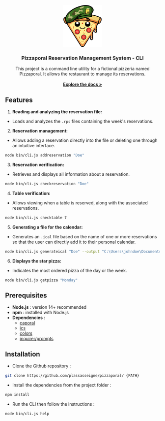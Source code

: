 <div align="center">
  <a href="https://github.com/plassasseigne/pizzaporal">
    <img src="images/logo.png" alt="Logo" width="124" height="136">
  </a>

  <h3 align="center">Pizzaporal Reservation Management System - CLI</h3>

  <p align="center">
    This project is a command line utility for a fictional pizzeria named Pizzaporal.  It allows the restaurant to manage its reservations.
    <br />
    <br />
    <a href="https://github.com/plassasseigne/pizzaporal"><strong>Explore the docs »</strong></a>
  </p>
</div>

## Features

1. **Reading and analyzing the reservation file:**
  - Loads and analyzes the `.rps` files containing the week's reservations.
2. **Reservation management:**
  - Allows adding a reservation directly into the file or deleting one through an intuitive interface.
  ```bash
  node bin/cli.js addreservation "Doe"
  ```
3. **Reservation verification:**
  - Retrieves and displays all information about a reservation.
  ```bash
  node bin/cli.js checkreservation "Doe"
  ```
4. **Table verification:**
  - Allows viewing when a table is reserved, along with the associated reservations.
  ```bash
  node bin/cli.js checktable 7
  ```
5. **Generating a file for the calendar:**
  - Generates an `.ical` file based on the name of one or more reservations so that the user can directly add it to their personal calendar.
  ```bash
  node bin/cli.js generateical "Doe" --output "C:\Users\johndoe\Documents\pizza.ics"
  ```
6. **Displays the star pizza:**
  - Indicates the most ordered pizza of the day or the week.
  ```bash
  node bin/cli.js getpizza "Monday"
  ```

## Prerequisites

- **Node.js** : version 14+ recommended
- **npm** : installed with Node.js
- **Dependencies** :
  - [caporal](https://caporal.io/)
  - [ics](https://www.npmjs.com/package/ics)
  - [colors](https://www.npmjs.com/package/colors)
  - [inquirer/prompts](https://www.npmjs.com/package/@inquirer/prompts)


## Installation

- Clone the Github repository :
```bash
git clone https://github.com/plassasseigne/pizzaporal/ {PATH}
```

- Install the dependencies from the project folder :
```bash
npm install
```

- Run the CLI then follow the instructions :
```bash
node bin/cli.js help
```
